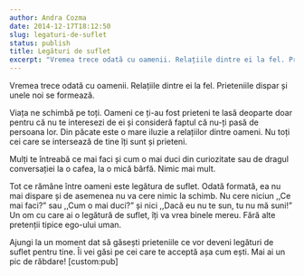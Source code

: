 ```yaml
---
author: Andra Cozma
date: 2014-12-17T18:12:50
slug: legaturi-de-suflet
status: publish
title: Legături de suflet
excerpt: "Vremea trece odată cu oamenii. Relațiile dintre ei la fel. Prieteniile dispar și unele noi se formează. Viața ne schimbă  "
---
```

Vremea trece odată cu oamenii. Relațiile dintre ei la fel. Prieteniile dispar și unele noi se formează.

Viața ne schimbă pe toți. Oameni ce ți-au fost prieteni te lasă deoparte doar pentru că nu te interesezi de ei și consideră faptul că nu-ți pasă de persoana lor. Din păcate este o mare iluzie a relațiilor dintre oameni. Nu toți cei care se intersează de tine îți sunt și prieteni.

Mulți te întreabă ce mai faci și cum o mai duci din curiozitate sau de dragul conversației la o cafea, la o mică bârfă. Nimic mai mult.

Tot ce rămâne între oameni este legătura de suflet. Odată formată, ea nu mai dispare și de asemenea nu va cere nimic la schimb. Nu cere niciun ,,Ce mai faci?” sau ,,Cum o mai duci?” și nici ,,Dacă eu nu te sun, tu nu mă suni!” Un om cu care ai o legătură de suflet, îți va vrea binele mereu. Fără alte pretenții tipice ego-ului uman.

Ajungi la un moment dat să găsești prieteniile ce vor deveni legături de suflet pentru tine. Îi vei găsi pe cei care te acceptă așa cum ești. Mai ai un pic de răbdare! \[custom:pub\]
    
